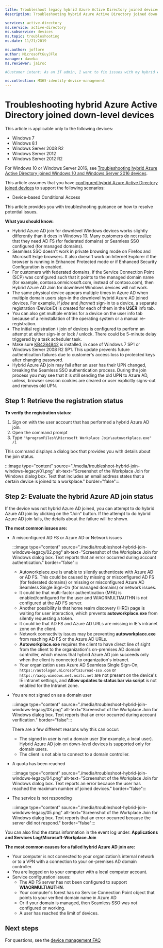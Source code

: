 ```yaml
---
title: Troubleshoot legacy hybrid Azure Active Directory joined devices
description: Troubleshooting hybrid Azure Active Directory joined down-level devices. 

services: active-directory
ms.service: active-directory
ms.subservice: devices
ms.topic: troubleshooting
ms.date: 11/21/2019

ms.author: joflore
author: MicrosoftGuyJFlo
manager: daveba
ms.reviewer: jairoc

#Customer intent: As an IT admin, I want to fix issues with my hybrid Azure AD joined devices so that I can my users can use this feature.

ms.collection: M365-identity-device-management
---
```

# Troubleshooting hybrid Azure Active Directory joined down-level devices 

This article is applicable only to the following devices: 

- Windows 7 
- Windows 8.1 
- Windows Server 2008 R2 
- Windows Server 2012 
- Windows Server 2012 R2 

For Windows 10 or Windows Server 2016, see [Troubleshooting hybrid Azure Active Directory joined Windows 10 and Windows Server 2016 devices](troubleshoot-hybrid-join-windows-current.md).

This article assumes that you have [configured hybrid Azure Active Directory joined devices](hybrid-azuread-join-plan.md) to support the following scenarios:

- Device-based Conditional Access

This article provides you with troubleshooting guidance on how to resolve potential issues.  

**What you should know:** 

- Hybrid Azure AD join for downlevel Windows devices works slightly differently than it does in Windows 10. Many customers do not realize that they need AD FS (for federated domains) or Seamless SSO configured (for managed domains).
- Seamless SSO doesn't work in private browsing mode on Firefox and Microsoft Edge browsers. It also doesn't work on Internet Explorer if the browser is running in Enhanced Protected mode or if Enhanced Security Configuration is enabled.
- For customers with federated domains, if the Service Connection Point (SCP) was configured such that it points to the managed domain name (for example, contoso.onmicrosoft.com, instead of contoso.com), then Hybrid Azure AD Join for downlevel Windows devices will not work.
- The same physical device appears multiple times in Azure AD when multiple domain users sign-in the downlevel hybrid Azure AD joined devices.  For example, if *jdoe* and *jharnett* sign-in to a device, a separate registration (DeviceID) is created for each of them in the **USER** info tab. 
- You can also get multiple entries for a device on the user info tab because of a reinstallation of the operating system or a manual re-registration.
- The initial registration / join of devices is configured to perform an attempt at either sign-in or lock / unlock. There could be 5-minute delay triggered by a task scheduler task. 
- Make sure [KB4284842](https://support.microsoft.com/help/4284842) is installed, in case of Windows 7 SP1 or Windows Server 2008 R2 SP1. This update prevents future authentication failures due to customer's access loss to protected keys after changing password.
- Hybrid Azure AD join may fail after an user has their UPN changed, breaking the Seamless SSO authentication process. During the join process you may see that it is still sending the old UPN to Azure AD, unless, browser session cookies are cleared or user explicitly signs-out and removes old UPN.

## Step 1: Retrieve the registration status 

**To verify the registration status:**  

1. Sign on with the user account that has performed a hybrid Azure AD join.
1. Open the command prompt 
1. Type `"%programFiles%\Microsoft Workplace Join\autoworkplace.exe" /i`

This command displays a dialog box that provides you with details about the join status.

:::image type="content" source="./media/troubleshoot-hybrid-join-windows-legacy/01.png" alt-text="Screenshot of the Workplace Join for Windows dialog box. Text that includes an email address states that a certain device is joined to a workplace." border="false":::

## Step 2: Evaluate the hybrid Azure AD join status 

If the device was not hybrid Azure AD joined, you can attempt to do hybrid Azure AD join by clicking on the "Join" button. If the attempt to do hybrid Azure AD join fails, the details about the failure will be shown.

**The most common issues are:**

- A misconfigured AD FS or Azure AD or Network issues

    :::image type="content" source="./media/troubleshoot-hybrid-join-windows-legacy/02.png" alt-text="Screenshot of the Workplace Join for Windows dialog box. Text reports that an error occurred during account authentication." border="false":::
    
   - Autoworkplace.exe is unable to silently authenticate with Azure AD or AD FS. This could be caused by missing or misconfigured AD FS (for federated domains) or missing or misconfigured Azure AD Seamless Single Sign-On (for managed domains) or network issues. 
   - It could be that multi-factor authentication (MFA) is enabled/configured for the user and WIAORMULTIAUTHN is not configured at the AD FS server. 
   - Another possibility is that home realm discovery (HRD) page is waiting for user interaction, which prevents **autoworkplace.exe** from silently requesting a token.
   - It could be that AD FS and Azure AD URLs are missing in IE's intranet zone on the client.
   - Network connectivity issues may be preventing **autoworkplace.exe** from reaching AD FS or the Azure AD URLs. 
   - **Autoworkplace.exe** requires the client to have direct line of sight from the client to the organization's on-premises AD domain controller, which means that hybrid Azure AD join succeeds only when the client is connected to organization's intranet.
   - Your organization uses Azure AD Seamless Single Sign-On, `https://autologon.microsoftazuread-sso.com` or `https://aadg.windows.net.nsatc.net` are not present on the device's IE intranet settings, and **Allow updates to status bar via script** is not enabled for the Intranet zone.
- You are not signed on as a domain user

   :::image type="content" source="./media/troubleshoot-hybrid-join-windows-legacy/03.png" alt-text="Screenshot of the Workplace Join for Windows dialog box. Text reports that an error occurred during account verification." border="false":::

   There are a few different reasons why this can occur:

   - The signed in user is not a domain user (for example, a local user). Hybrid Azure AD join on down-level devices is supported only for domain users.
   - The client is not able to connect to a domain controller.    
- A quota has been reached

    :::image type="content" source="./media/troubleshoot-hybrid-join-windows-legacy/04.png" alt-text="Screenshot of the Workplace Join for Windows dialog box. Text reports an error because the user has reached the maximum number of joined devices." border="false":::

- The service is not responding 

    :::image type="content" source="./media/troubleshoot-hybrid-join-windows-legacy/05.png" alt-text="Screenshot of the Workplace Join for Windows dialog box. Text reports that an error occurred because the server did not respond." border="false":::

You can also find the status information in the event log under: **Applications and Services Log\Microsoft-Workplace Join**
  
**The most common causes for a failed hybrid Azure AD join are:** 

- Your computer is not connected to your organization’s internal network or to a VPN with a connection to your on-premises AD domain controller.
- You are logged on to your computer with a local computer account. 
- Service configuration issues: 
   - The AD FS server has not been configured to support **WIAORMULTIAUTHN**. 
   - Your computer's forest has no Service Connection Point object that points to your verified domain name in Azure AD 
   - Or if your domain is managed, then Seamless SSO was not configured or working.
   - A user has reached the limit of devices. 

## Next steps

For questions, see the [device management FAQ](faq.md)  
